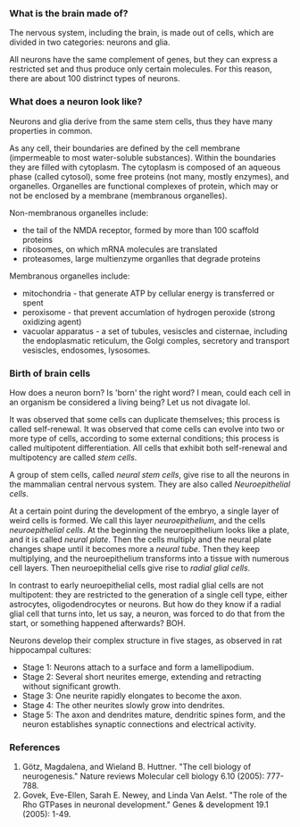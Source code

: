 


### What is the brain made of?

The nervous system, including the brain, is made out of cells, which are divided in two categories: neurons and glia.


All neurons have the same complement of genes, but they can express a restricted set and thus produce only certain molecules.
For this reason, there are about 100 distrinct types of neurons.


### What does a neuron look like?

Neurons and glia derive from the same stem cells, thus they have many properties in common.

As any cell, their boundaries are defined by the cell membrane (impermeable to most water-soluble substances).
Within the boundaries they are filled with cytoplasm.
The cytoplasm is composed of an aqueous phase (called cytosol), some free proteins (not many, mostly enzymes), and organelles.
Organelles are functional complexes of protein, which may or not be enclosed by a membrane (membranous organelles).

Non-membranous organelles include:
- the tail of the NMDA receptor, formed by more than 100 scaffold proteins
- ribosomes, on which mRNA molecules are translated
- proteasomes, large multienzyme organlles that degrade proteins

Membranous organelles include:
- mitochondria - that generate ATP by cellular energy is transferred or spent
- peroxisome - that prevent accumlation of hydrogen peroxide (strong oxidizing agent)
- vacuolar apparatus - a set of tubules, vesiscles and cisternae, including the endoplasmatic reticulum, the Golgi comples, secretory and transport vesiscles, endosomes, lysosomes.


### Birth of brain cells



How does a neuron born? 
Is 'born' the right word? I mean, could each cell in an organism be considered a living being? Let us not divagate lol.

It was observed that some cells can duplicate themselves; this process is called self-renewal.
It was observed that come cells can evolve into two or more type of cells, according to some external conditions; this process is called multipotent differentiation.
All cells that exhibit both self-renewal and multipotency are called *stem cells*.

A group of stem cells, called *neural stem cells*, give rise to all the neurons in the mammalian central nervous system.
They are also called *Neuroepithelial cells*.

At a certain point during the development of the embryo, a single layer of weird cells is formed.
We call this layer *neuroepithelium*, and the cells *neuroepithelial cells*.
At the beginning the neuroepithelium looks like a plate, and it is called *neural plate*.
Then the cells multiply and the neural plate changes shape until it becomes more a *neural tube*.
Then they keep multiplying, and the neuroepithelium transforms into a tissue with numerous cell layers.
Then neuroepithelial cells give rise to *radial glial cells*.

In contrast to early neuroepithelial cells, most radial glial cells are not multipotent: they are restricted to
the generation of a single cell type, either astrocytes, oligodendrocytes or neurons.
But how do they know if a radial glial cell that turns into, let us say, a neuron, was forced to do that from the start, or something happened afterwards? BOH.


Neurons develop their complex structure in five stages, as observed in rat hippocampal cultures:

- Stage 1: Neurons attach to a surface and form a lamellipodium.
- Stage 2: Several short neurites emerge, extending and retracting without significant growth.
- Stage 3: One neurite rapidly elongates to become the axon.
- Stage 4: The other neurites slowly grow into dendrites.
- Stage 5: The axon and dendrites mature, dendritic spines form, and the neuron establishes synaptic connections and electrical activity.

### References

1. Götz, Magdalena, and Wieland B. Huttner. "The cell biology of neurogenesis." Nature reviews Molecular cell biology 6.10 (2005): 777-788.
2. Govek, Eve-Ellen, Sarah E. Newey, and Linda Van Aelst. "The role of the Rho GTPases in neuronal development." Genes & development 19.1 (2005): 1-49.